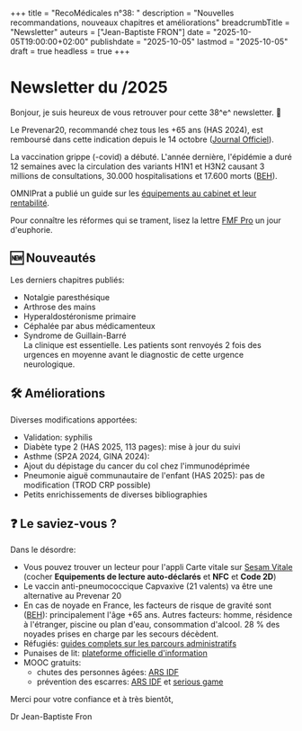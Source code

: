 +++
title = "RecoMédicales n°38: "
description = "Nouvelles recommandations, nouveaux chapitres et améliorations"
breadcrumbTitle = "Newsletter"
auteurs = ["Jean-Baptiste FRON"]
date = "2025-10-05T19:00:00+02:00"
publishdate = "2025-10-05"
lastmod = "2025-10-05"
draft = true
headless = true
+++

# Newsletter du /2025

Bonjour, je suis heureux de vous retrouver pour cette 38^e^ newsletter. 📰

Le Prevenar20, recommandé chez tous les +65 ans (HAS 2024), est remboursé dans cette indication depuis le 14 octobre ([Journal Officiel](https://www.legifrance.gouv.fr/jorf/id/JORFTEXT000052377618)).

La vaccination grippe (-covid) a débuté. L'année dernière, l'épidémie a duré 12 semaines avec la circulation des variants H1N1 et H3N2 causant 3 millions de consultations, 30.000 hospitalisations et 17.600 morts ([BEH](https://beh.santepubliquefrance.fr/beh/2025/17/2025_17_1.html)).

OMNIPrat a publié un guide sur les [équipements au cabinet et leur rentabilité](https://omniprat.org/actualites/materiel-en-medecine-generale/).

Pour connaître les réformes qui se trament, lisez la lettre [FMF Pro](https://www.fmfpro.org/point-hebdo-fmf-du-19-10-2025/) un jour d'euphorie.

## 🆕 Nouveautés

Les derniers chapitres publiés:

- Notalgie paresthésique
- Arthrose des mains
- Hyperaldostéronisme primaire
- Céphalée par abus médicamenteux
- Syndrome de Guillain-Barré  
  La clinique est essentielle. Les patients sont renvoyés 2 fois des urgences en moyenne avant le diagnostic de cette urgence neurologique.

## 🛠️ Améliorations

Diverses modifications apportées:

- Validation: syphilis
- Diabète type 2 (HAS 2025, 113 pages): mise à jour du suivi
- Asthme (SP2A 2024, GINA 2024):
- Ajout du dépistage du cancer du col chez l'immunodéprimée
- Pneumonie aiguë communautaire de l'enfant (HAS 2025): pas de modification (TROD CRP possible)
- Petits enrichissements de diverses bibliographies

## ❓ Le saviez-vous ?

Dans le désordre:

- Vous pouvez trouver un lecteur pour l'appli Carte vitale sur [Sesam Vitale](https://www.sesam-vitale.fr/web/sesam-vitale/catalogue-produits) (cocher **Equipements de lecture auto-déclarés** et **NFC** et **Code 2D**)
- Le vaccin anti-pneumococcique Capvaxive (21 valents) va être une alternative au Prevenar 20
- En cas de noyade en France, les facteurs de risque de gravité sont ([BEH](https://beh.santepubliquefrance.fr/beh/2025/16/2025_16_1.html)): principalement l'âge +65 ans. Autres facteurs: homme, résidence à l'étranger, piscine ou plan d'eau, consommation d'alcool. 28 % des noyades prises en charge par les secours décèdent.
- Réfugiés: [guides complets sur les parcours administratifs](https://refugies.info)
- Punaises de lit: [plateforme officielle d'information](https://stop-punaises.gouv.fr)
- MOOC gratuits:
  - chutes des personnes âgées: [ARS IDF](https://www.iledefrance.ars.sante.fr/mooc-chute-eviter-les-chutes-graves-chez-les-personnes-agees)
  - prévention des escarres: [ARS IDF](https://www.hopitalmarielannelongue.fr/elearning/prevention-depistage-escarres/story_html5.html) et [serious game](https://sauvemapeau2.fr/?v=1)

Merci pour votre confiance et à très bientôt,

Dr Jean-Baptiste Fron
